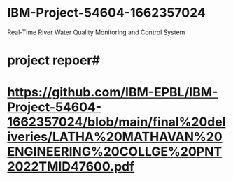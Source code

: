 # IBM-Project-54604-1662357024
Real-Time River Water Quality Monitoring and Control System

# project repoer#  
#  https://github.com/IBM-EPBL/IBM-Project-54604-1662357024/blob/main/final%20deliveries/LATHA%20MATHAVAN%20ENGINEERING%20COLLGE%20PNT2022TMID47600.pdf  #
